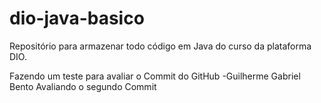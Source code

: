 # dio-java-basico
Repositório para armazenar todo código em Java do curso da plataforma DIO.

Fazendo um teste para avaliar o Commit do GitHub
-Guilherme Gabriel Bento
Avaliando o segundo Commit
